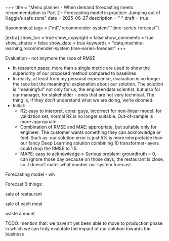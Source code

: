 +++
title = "Menu planner - When demand forecasting meets recommendation \n Part 2 - Forecasting model in practice: Jumping out of Kaggle’s safe zone"
date = 2025-06-27
description = " "
draft = true

[taxonomies]
tags = ["ml","recommender-system","time-series-forecast"]


[extra]
show_toc = true
show_copyright = false
show_comments = true
show_shares = false
show_date = true
keywords = "data,machine-learning,recommender-system,time-series-forecast"
+++

Evaluation - not anymore the race of RMSE

- In research paper, more than a single metric are used to show the superiority of our proposed method compared to baselines.
- In reality, at least from my personal experience, evaluation is no longer the race but the meaningful explanation about our solution. The solution is “meaningful” not only for us, the engineer/data scientist, but also for our manager, for stakeholder - ones that are not very technical. The thing is, if they don’t understand what we are doing, we’re doomed.
- Initial:
  - R2: easy to interpret, cons: guys, incorrect for non-linear model. for validation set, normal R2 is no longer suitable. Out-of-sample is more appropriate
  - Combination of RMSE and MAE: appropriate, but suitable only for engineer. The customer wants something they can acknowledge or feel. Such as: our solution error is just 5% is more interpretable than our fancy Deep Learning solution combining 10 transformer-layers could drop the RMSE to 1.5.
  - MAPE: easy to acknowledge→ Serious problem: groundtruth = 0, can ignore those day because on those days, the restaurant is close, so it doesn’t mater what number our system forecast.

Forecasting model - wh

Forecast 3 things:

sale of restaurant

sale of each meal

waste amount

TODO: mention that: we haven't yet been able to move to production phase in which we can truly evalutate the impact of our solution towards the business
